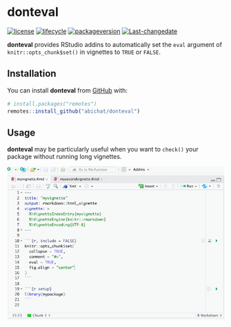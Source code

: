 
<!-- README.md is generated from README.Rmd. Please edit that file -->

# donteval

<!-- badges: start -->

[![license](https://img.shields.io/badge/license-GPL--3-blue.svg)](https://www.gnu.org/licenses/gpl-3.0.en.html)
[![lifecycle](https://img.shields.io/badge/lifecycle-experimental-orange.svg)](https://www.tidyverse.org/lifecycle/#experimental)
[![packageversion](https://img.shields.io/badge/Package%20version-0.0.1-orange.svg)](https://github.com/abichat/donteval/commits/master)
[![Last-changedate](https://img.shields.io/badge/last%20change-2020--03--12-yellowgreen.svg)](/commits/master)
<!-- badges: end -->

**donteval** provides RStudio addins to automatically set the `eval`
argument of `knitr::opts_chunk$set()` in vignettes to `TRUE` or `FALSE`.

## Installation

You can install **donteval** from [GitHub](https://github.com/) with:

``` r
# install.packages("remotes")
remotes::install_github("abichat/donteval")
```

## Usage

**donteval** may be particularly useful when you want to `check()` your
package without running long vignettes.

![usage](inst/demo.gif)
